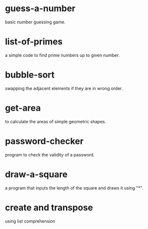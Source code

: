 # guess-a-number
basic number guessing game.
# list-of-primes
a simple code to find prime numbers up to given number.
# bubble-sort
swapping the adjacent elements if they are in wrong order.
# get-area
to calculate the areas of simple geometric shapes.
# password-checker
program to check the validity of a password.
# draw-a-square
a program that inputs the length of the square and draws it using "*".
# create and transpose
using list comprehension
